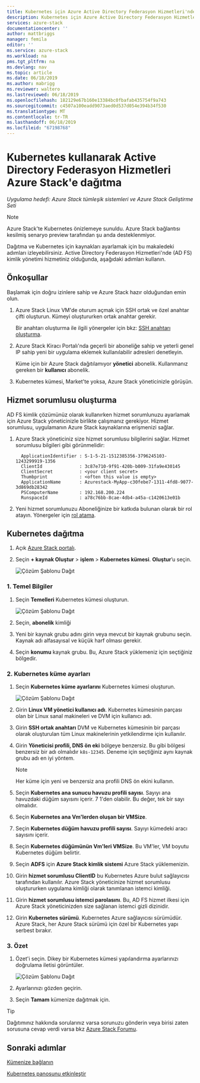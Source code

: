 ```yaml
---
title: Kubernetes için Azure Active Directory Federasyon Hizmetleri'nde (AD FS) kullanarak Stack dağıtma | Microsoft Docs
description: Kubernetes için Azure Active Directory Federasyon Hizmetleri'nde (AD FS) kullanarak Stack dağıtmayı öğrenin.
services: azure-stack
documentationcenter: ''
author: mattbriggs
manager: femila
editor: ''
ms.service: azure-stack
ms.workload: na
pms.tgt_pltfrm: na
ms.devlang: nav
ms.topic: article
ms.date: 06/18/2019
ms.author: mabrigg
ms.reviewer: waltero
ms.lastreviewed: 06/18/2019
ms.openlocfilehash: 182129e67b160e13384bc0fbafab435754f9a743
ms.sourcegitcommit: c4507a100eadd9073aed0d537d054e394b34f530
ms.translationtype: MT
ms.contentlocale: tr-TR
ms.lasthandoff: 06/18/2019
ms.locfileid: "67198768"
---
```

# <a name="deploy-kubernetes-to-azure-stack-using-active-directory-federated-services"></a>Kubernetes kullanarak Active Directory Federasyon Hizmetleri Azure Stack'e dağıtma

*Uygulama hedefi: Azure Stack tümleşik sistemleri ve Azure Stack Geliştirme Seti*

> [!Note]  
> Azure Stack'te Kubernetes önizlemeye sunuldu. Azure Stack bağlantısı kesilmiş senaryo preview tarafından şu anda desteklenmiyor.

Dağıtma ve Kubernetes için kaynakları ayarlamak için bu makaledeki adımları izleyebilirsiniz. Active Directory Federasyon Hizmetleri'nde (AD FS) kimlik yönetimi hizmetiniz olduğunda, aşağıdaki adımları kullanın.

## <a name="prerequisites"></a>Önkoşullar 

Başlamak için doğru izinlere sahip ve Azure Stack hazır olduğundan emin olun.

1. Azure Stack Linux VM'de oturum açmak için SSH ortak ve özel anahtar çifti oluşturun. Kümeyi oluştururken ortak anahtar gerekir.

    Bir anahtarı oluşturma ile ilgili yönergeler için bkz: [SSH anahtarı oluşturma](azure-stack-dev-start-howto-ssh-public-key.md).

1. Azure Stack Kiracı Portalı'nda geçerli bir aboneliğe sahip ve yeterli genel IP sahip yeni bir uygulama eklemek kullanılabilir adresleri denetleyin.

    Küme için bir Azure Stack dağıtılamıyor **yönetici** abonelik. Kullanmanız gereken bir **kullanıcı** abonelik. 

1. Kubernetes kümesi, Market'te yoksa, Azure Stack yöneticinizle görüşün.

## <a name="create-a-service-principal"></a>Hizmet sorumlusu oluşturma

AD FS kimlik çözümünüz olarak kullanırken hizmet sorumlunuzu ayarlamak için Azure Stack yöneticinizle birlikte çalışmanız gerekiyor. Hizmet sorumlusu, uygulamanın Azure Stack kaynaklarına erişmenizi sağlar.

1. Azure Stack yöneticiniz size hizmet sorumlusu bilgilerini sağlar. Hizmet sorumlusu bilgileri gibi görünmelidir:

     ```Text  
       ApplicationIdentifier : S-1-5-21-1512385356-3796245103-1243299919-1356
       ClientId              : 3c87e710-9f91-420b-b009-31fa9e430145
       ClientSecret          : <your client secret>
       Thumbprint            : <often this value is empty>
       ApplicationName       : Azurestack-MyApp-c30febe7-1311-4fd8-9077-3d869db28342
       PSComputerName        : 192.168.200.224
       RunspaceId            : a78c76bb-8cae-4db4-a45a-c1420613e01b
     ```

2. Yeni hizmet sorumlunuzu Aboneliğinize bir katkıda bulunan olarak bir rol atayın. Yönergeler için [rol atama](../operator/azure-stack-add-users-adfs.md).

## <a name="deploy-kubernetes"></a>Kubernetes dağıtma

1. Açık [Azure Stack portalı](https://portal.local.azurestack.external).

1. Seçin **+ kaynak Oluştur** > **işlem** > **Kubernetes kümesi**. **Oluştur**’u seçin.

    ![Çözüm Şablonu Dağıt](media/azure-stack-solution-template-kubernetes-deploy/01_kub_market_item.png)

### <a name="1-basics"></a>1. Temel Bilgiler

1. Seçin **Temelleri** Kubernetes kümesi oluşturun.

    ![Çözüm Şablonu Dağıt](media/azure-stack-solution-template-kubernetes-deploy/02_kub_config_basic.png)

1. Seçin, **abonelik** kimliği

1. Yeni bir kaynak grubu adını girin veya mevcut bir kaynak grubunu seçin. Kaynak adı alfasayısal ve küçük harf olması gerekir.

1. Seçin **konumu** kaynak grubu. Bu, Azure Stack yüklemeniz için seçtiğiniz bölgedir.

### <a name="2-kubernetes-cluster-settings"></a>2. Kubernetes küme ayarları

1. Seçin **Kubernetes küme ayarlarını** Kubernetes kümesi oluşturun.

    ![Çözüm Şablonu Dağıt](media/azure-stack-solution-template-kubernetes-deploy/03_kub_config_settings-adfs.png)

1. Girin **Linux VM yönetici kullanıcı adı**. Kubernetes kümesinin parçası olan bir Linux sanal makineleri ve DVM için kullanıcı adı.

1. Girin **SSH ortak anahtarı** DVM ve Kubernetes kümesinin bir parçası olarak oluşturulan tüm Linux makinelerinin yetkilendirme için kullanılır.

1. Girin **Yöneticisi profili, DNS ön eki** bölgeye benzersiz. Bu gibi bölgesi benzersiz bir adı olmalıdır `k8s-12345`. Deneme için seçtiğiniz aynı kaynak grubu adı en iyi yöntem.

    > [!Note]  
    > Her küme için yeni ve benzersiz ana profili DNS ön ekini kullanın.

1. Seçin **Kubernetes ana sunucu havuzu profili sayısı**. Sayıyı ana havuzdaki düğüm sayısını içerir. 7 1'den olabilir. Bu değer, tek bir sayı olmalıdır.

1. Seçin **Kubernetes ana Vm'lerden oluşan bir VMSize**.

1. Seçin **Kubernetes düğüm havuzu profili sayısı**. Sayıyı kümedeki aracı sayısını içerir. 

1. Seçin **Kubernetes düğümünün Vm'leri VMSize**. Bu VM'ler, VM boyutu Kubernetes düğüm belirtir. 

1. Seçin **ADFS** için **Azure Stack kimlik sistemi** Azure Stack yüklemenizin.

1. Girin **hizmet sorumlusu ClientID** bu Kubernetes Azure bulut sağlayıcısı tarafından kullanılır. Azure Stack yöneticinize hizmet sorumlusu oluştururken uygulama kimliği olarak tanımlanan istemci kimliği.

1. Girin **hizmet sorumlusu istemci parolasını**. Bu, AD FS hizmet ilkesi için Azure Stack yöneticinizden size sağlanan istemci gizli dizinidir.

1. Girin **Kubernetes sürümü**. Kubernetes Azure sağlayıcısı sürümüdür. Azure Stack, her Azure Stack sürümü için özel bir Kubernetes yapı serbest bırakır.

### <a name="3-summary"></a>3. Özet

1. Özet'i seçin. Dikey bir Kubernetes kümesi yapılandırma ayarlarınızı doğrulama iletisi görüntüler.

    ![Çözüm Şablonu Dağıt](media/azure-stack-solution-template-kubernetes-deploy/04_preview.png)

2. Ayarlarınızı gözden geçirin.

3. Seçin **Tamam** kümenize dağıtmak için.

> [!TIP]  
>  Dağıtımınız hakkında sorularınız varsa sorunuzu gönderin veya birisi zaten sorusuna cevap verdi varsa bkz [Azure Stack Forumu](https://social.msdn.microsoft.com/Forums/azure/home?forum=azurestack). 

## <a name="next-steps"></a>Sonraki adımlar

[Kümenize bağlanın](azure-stack-solution-template-kubernetes-deploy.md#connect-to-your-cluster)

[Kubernetes panosunu etkinleştir](azure-stack-solution-template-kubernetes-dashboard.md)
